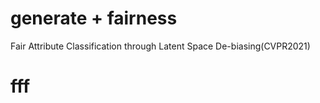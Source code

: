 # generate + fairness
Fair Attribute Classification through Latent Space De-biasing(CVPR2021)
# fff
